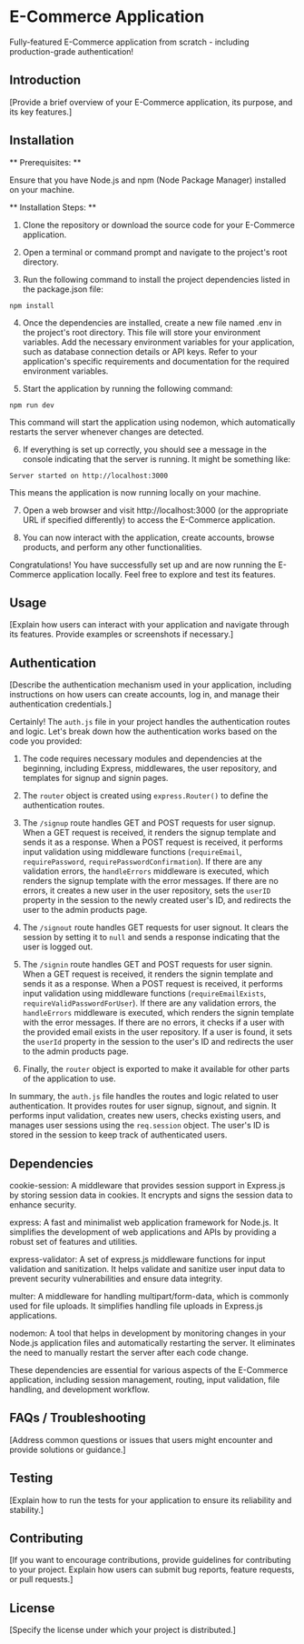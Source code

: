 # E-Commerce Application

Fully-featured E-Commerce application from scratch - including production-grade authentication!

## Introduction

[Provide a brief overview of your E-Commerce application, its purpose, and its key features.]

## Installation

** Prerequisites: **

Ensure that you have Node.js and npm (Node Package Manager) installed on your machine.

** Installation Steps: **

1. Clone the repository or download the source code for your E-Commerce application.

2. Open a terminal or command prompt and navigate to the project's root directory.

3. Run the following command to install the project dependencies listed in the package.json file:

`npm install`

4. Once the dependencies are installed, create a new file named .env in the project's root directory. This file will store your environment variables. Add the necessary environment variables for your application, such as database connection details or API keys. Refer to your application's specific requirements and documentation for the required environment variables.

5. Start the application by running the following command:

`npm run dev`

This command will start the application using nodemon, which automatically restarts the server whenever changes are detected.

6. If everything is set up correctly, you should see a message in the console indicating that the server is running. It might be something like:

`Server started on http://localhost:3000`

This means the application is now running locally on your machine.

7. Open a web browser and visit http://localhost:3000 (or the appropriate URL if specified differently) to access the E-Commerce application.

8. You can now interact with the application, create accounts, browse products, and perform any other functionalities.

Congratulations! You have successfully set up and are now running the E-Commerce application locally. Feel free to explore and test its features.

## Usage

[Explain how users can interact with your application and navigate through its features. Provide examples or screenshots if necessary.]

## Authentication

[Describe the authentication mechanism used in your application, including instructions on how users can create accounts, log in, and manage their authentication credentials.]

Certainly! The `auth.js` file in your project handles the authentication routes and logic. Let's break down how the authentication works based on the code you provided:

1. The code requires necessary modules and dependencies at the beginning, including Express, middlewares, the user repository, and templates for signup and signin pages.

2. The `router` object is created using `express.Router()` to define the authentication routes.

3. The `/signup` route handles GET and POST requests for user signup. When a GET request is received, it renders the signup template and sends it as a response. When a POST request is received, it performs input validation using middleware functions (`requireEmail`, `requirePassword`, `requirePasswordConfirmation`). If there are any validation errors, the `handleErrors` middleware is executed, which renders the signup template with the error messages. If there are no errors, it creates a new user in the user repository, sets the `userID` property in the session to the newly created user's ID, and redirects the user to the admin products page.

4. The `/signout` route handles GET requests for user signout. It clears the session by setting it to `null` and sends a response indicating that the user is logged out.

5. The `/signin` route handles GET and POST requests for user signin. When a GET request is received, it renders the signin template and sends it as a response. When a POST request is received, it performs input validation using middleware functions (`requireEmailExists`, `requireValidPasswordForUser`). If there are any validation errors, the `handleErrors` middleware is executed, which renders the signin template with the error messages. If there are no errors, it checks if a user with the provided email exists in the user repository. If a user is found, it sets the `userId` property in the session to the user's ID and redirects the user to the admin products page.

6. Finally, the `router` object is exported to make it available for other parts of the application to use.

In summary, the `auth.js` file handles the routes and logic related to user authentication. It provides routes for user signup, signout, and signin. It performs input validation, creates new users, checks existing users, and manages user sessions using the `req.session` object. The user's ID is stored in the session to keep track of authenticated users.

## Dependencies

cookie-session: A middleware that provides session support in Express.js by storing session data in cookies. It encrypts and signs the session data to enhance security.

express: A fast and minimalist web application framework for Node.js. It simplifies the development of web applications and APIs by providing a robust set of features and utilities.

express-validator: A set of express.js middleware functions for input validation and sanitization. It helps validate and sanitize user input data to prevent security vulnerabilities and ensure data integrity.

multer: A middleware for handling multipart/form-data, which is commonly used for file uploads. It simplifies handling file uploads in Express.js applications.

nodemon: A tool that helps in development by monitoring changes in your Node.js application files and automatically restarting the server. It eliminates the need to manually restart the server after each code change.

These dependencies are essential for various aspects of the E-Commerce application, including session management, routing, input validation, file handling, and development workflow.

## FAQs / Troubleshooting

[Address common questions or issues that users might encounter and provide solutions or guidance.]

## Testing

[Explain how to run the tests for your application to ensure its reliability and stability.]

## Contributing

[If you want to encourage contributions, provide guidelines for contributing to your project. Explain how users can submit bug reports, feature requests, or pull requests.]

## License

[Specify the license under which your project is distributed.]
